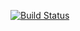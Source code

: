 [![Build Status](https://travis-ci.com/norakh/Flashcards.svg?branch=master)](https://travis-ci.com/norakh/Flashcards)